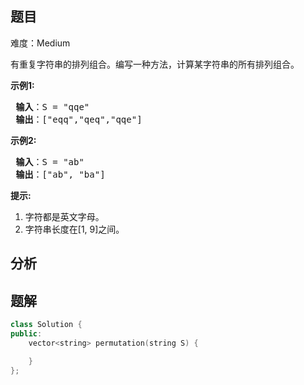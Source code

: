 
## 题目
难度：Medium
<p>有重复字符串的排列组合。编写一种方法，计算某字符串的所有排列组合。</p>

<p><strong>示例1:</strong></p>

<pre><strong> 输入</strong>：S = &quot;qqe&quot;
<strong> 输出</strong>：[&quot;eqq&quot;,&quot;qeq&quot;,&quot;qqe&quot;]
</pre>

<p><strong>示例2:</strong></p>

<pre><strong> 输入</strong>：S = &quot;ab&quot;
<strong> 输出</strong>：[&quot;ab&quot;, &quot;ba&quot;]
</pre>

<p><strong>提示:</strong></p>

<ol>
	<li>字符都是英文字母。</li>
	<li>字符串长度在[1, 9]之间。</li>
</ol>

## 分析

## 题解
```cpp
class Solution {
public:
    vector<string> permutation(string S) {

    }
};
```